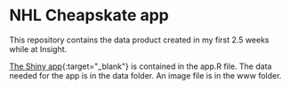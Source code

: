 # NHL Cheapskate app

This repository contains the data product created in my first 2.5 weeks while at Insight.

[The Shiny app](https://mrbailey450.shinyapps.io/nhl_cheapskate/){:target="_blank"} is contained in the app.R file.
The data needed for the app is in the data folder. 
An image file is in the www folder. 
